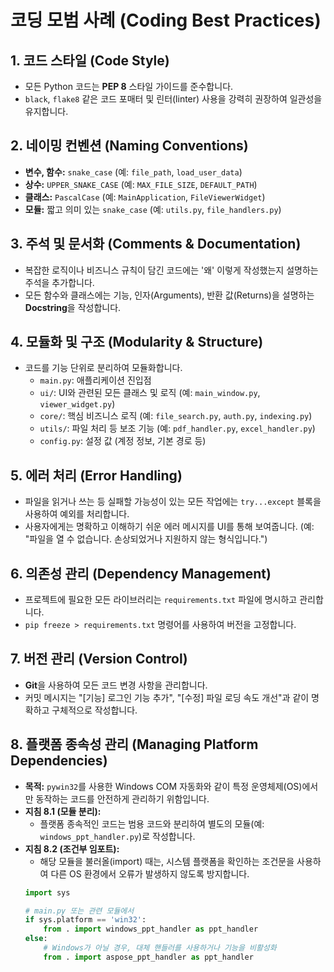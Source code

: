 # 코딩 모범 사례 (Coding Best Practices)

## 1. 코드 스타일 (Code Style)
- 모든 Python 코드는 **PEP 8** 스타일 가이드를 준수합니다.
- `black`, `flake8` 같은 코드 포매터 및 린터(linter) 사용을 강력히 권장하여 일관성을 유지합니다.

## 2. 네이밍 컨벤션 (Naming Conventions)
- **변수, 함수:** `snake_case` (예: `file_path`, `load_user_data`)
- **상수:** `UPPER_SNAKE_CASE` (예: `MAX_FILE_SIZE`, `DEFAULT_PATH`)
- **클래스:** `PascalCase` (예: `MainApplication`, `FileViewerWidget`)
- **모듈:** 짧고 의미 있는 `snake_case` (예: `utils.py`, `file_handlers.py`)

## 3. 주석 및 문서화 (Comments & Documentation)
- 복잡한 로직이나 비즈니스 규칙이 담긴 코드에는 '왜' 이렇게 작성했는지 설명하는 주석을 추가합니다.
- 모든 함수와 클래스에는 기능, 인자(Arguments), 반환 값(Returns)을 설명하는 **Docstring**을 작성합니다.

## 4. 모듈화 및 구조 (Modularity & Structure)
- 코드를 기능 단위로 분리하여 모듈화합니다.
  - `main.py`: 애플리케이션 진입점
  - `ui/`: UI와 관련된 모든 클래스 및 로직 (예: `main_window.py`, `viewer_widget.py`)
  - `core/`: 핵심 비즈니스 로직 (예: `file_search.py`, `auth.py`, `indexing.py`)
  - `utils/`: 파일 처리 등 보조 기능 (예: `pdf_handler.py`, `excel_handler.py`)
  - `config.py`: 설정 값 (계정 정보, 기본 경로 등)

## 5. 에러 처리 (Error Handling)
- 파일을 읽거나 쓰는 등 실패할 가능성이 있는 모든 작업에는 `try...except` 블록을 사용하여 예외를 처리합니다.
- 사용자에게는 명확하고 이해하기 쉬운 에러 메시지를 UI를 통해 보여줍니다. (예: "파일을 열 수 없습니다. 손상되었거나 지원하지 않는 형식입니다.")

## 6. 의존성 관리 (Dependency Management)
- 프로젝트에 필요한 모든 라이브러리는 `requirements.txt` 파일에 명시하고 관리합니다.
- `pip freeze > requirements.txt` 명령어를 사용하여 버전을 고정합니다.

## 7. 버전 관리 (Version Control)
- **Git**을 사용하여 모든 코드 변경 사항을 관리합니다.
- 커밋 메시지는 "[기능] 로그인 기능 추가", "[수정] 파일 로딩 속도 개선"과 같이 명확하고 구체적으로 작성합니다.

## 8. 플랫폼 종속성 관리 (Managing Platform Dependencies)
- **목적:** `pywin32`를 사용한 Windows COM 자동화와 같이 특정 운영체제(OS)에서만 동작하는 코드를 안전하게 관리하기 위함입니다.
- **지침 8.1 (모듈 분리):**
  - 플랫폼 종속적인 코드는 범용 코드와 분리하여 별도의 모듈(예: `windows_ppt_handler.py`)로 작성합니다.
- **지침 8.2 (조건부 임포트):**
  - 해당 모듈을 불러올(import) 때는, 시스템 플랫폼을 확인하는 조건문을 사용하여 다른 OS 환경에서 오류가 발생하지 않도록 방지합니다.
  ```python
  import sys
  
  # main.py 또는 관련 모듈에서
  if sys.platform == 'win32':
      from . import windows_ppt_handler as ppt_handler
  else:
      # Windows가 아닐 경우, 대체 핸들러를 사용하거나 기능을 비활성화
      from . import aspose_ppt_handler as ppt_handler
  ```
